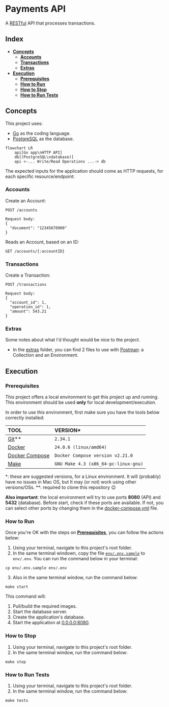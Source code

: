 # Payments API

A [RESTful](https://en.wikipedia.org/wiki/REST) API that processes transactions.

## Index

- [**Concepts**](#concepts)
  - [**Accounts**](#accounts)
  - [**Transactions**](#transactions)
  - [**Extras**](#extras)
- [**Execution**](#execution)
  - [**Prerequisites**](#prerequisites)
  - [**How to Run**](#how-to-run)
  - [**How to Stop**](#how-to-stop)
  - [**How to Run Tests**](#how-to-run-tests)

## Concepts

This project uses:

- [Go](https://go.dev/) as the coding language.
- [PostgreSQL](https://www.postgresql.org/) as the database.

```mermaid
flowchart LR
    api[Go app\nHTTP API]
    db[(PostgreSQL\ndatabase)]
    api <-... Write/Read Operations ...-> db
```

The expected inputs for the application should come as HTTP requests, for each specific resource/endpoint:

### Accounts

Create an Account:

```
POST /accounts

Request body:
{
  "document": "12345678900"
}
```

Reads an Account, based on an ID:

```
GET /accounts/{:accountID}
```

### Transactions

Create a Transaction:

```
POST /transactions

Request body:
{
  "account_id": 1,
  "operation_id": 1,
  "amount": 543.21
}
```

### Extras

Some notes about what I'd thought would be nice to the project.

- In the [extras](./extras) folder, you can find 2 files to use with [Postman](https://www.postman.com/): a Collection
and an Environment.

## Execution

### Prerequisites

This project offers a local environment to get this project up and running. This environment should be used **only** for
local development/execution.

In order to use this environment, first make sure you have the tools below correctly installed:

|TOOL|VERSION\*|
|:---|:---|
|[Git](https://git-scm.com/)\*\*|`2.34.1`|
|[Docker](https://www.docker.com/)|`24.0.6 (linux/amd64)`|
|[Docker Compose](https://docs.docker.com/compose/)|`Docker Compose version v2.21.0`|
|[Make](https://www.gnu.org/software/make/)|`GNU Make 4.3 (x86_64-pc-linux-gnu)`|

\*: these are suggested versions, for a Linux environment. It will (probably) have no issues in Mac OS, but It may (or
not) work using other versions/OSs.
\*\*: required to clone this repository :wink:

**Also important**: the local environment will try to use ports **8080** (API) and **5432** (database). Before start,
check if these ports are available. If not, you can select other ports by changing them in the
[docker-compose.yml](./docker-compose.yml) file.

### How to Run

Once you're OK with the steps on [**Prerequisites**](#prerequisites), you can follow the actions below:

1. Using your terminal, navigate to this project's root folder.
2. In the same terminal windown, copy the file [`env/.env.sample`](./env/.env.sample) to `env/.env`. You can run the
command below in your terminal:

```shell
cp env/.env.sample env/.env
```

3. Also in the same terminal window, run the command below:

```shell
make start
```

This command will:

1. Pull/build the required images.
2. Start the database server.
3. Create the application's database.
4. Start the application at [0.0.0.0:8080](http://0.0.0.0:8080).

### How to Stop

1. Using your terminal, navigate to this project's root folder.
2. In the same terminal window, run the command below:

```shell
make stop
```

### How to Run Tests

1. Using your terminal, navigate to this project's root folder.
2. In the same terminal window, run the command below:

```shell
make tests
```

